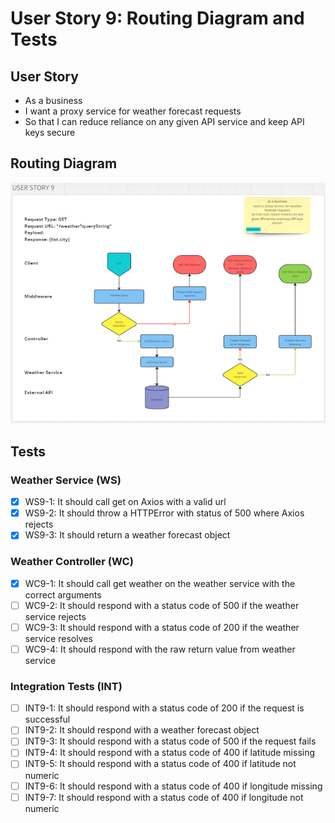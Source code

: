 # User Story 9: Routing Diagram and Tests

## User Story

- As a business
- I want a proxy service for weather forecast requests
- So that I can reduce reliance on any given API service and keep API keys secure

## Routing Diagram

![User story 9 Routing diagram](./images/user-story-9-routing-diagram.PNG)

## Tests

### Weather Service (WS)

- [x] WS9-1: It should call get on Axios with a valid url
- [x] WS9-2: It should throw a HTTPError with status of 500 where Axios rejects
- [x] WS9-3: It should return a weather forecast object

### Weather Controller (WC)

- [x] WC9-1: It should call get weather on the weather service with the correct arguments
- [ ] WC9-2: It should respond with a status code of 500 if the weather service rejects
- [ ] WC9-3: It should respond with a status code of 200 if the weather service resolves
- [ ] WC9-4: It should respond with the raw return value from weather service

### Integration Tests (INT)

- [ ] INT9-1: It should respond with a status code of 200 if the request is successful
- [ ] INT9-2: It should respond with a weather forecast object
- [ ] INT9-3: It should respond with a status code of 500 if the request fails
- [ ] INT9-4: It should respond with a status code of 400 if latitude missing
- [ ] INT9-5: It should respond with a status code of 400 if latitude not numeric
- [ ] INT9-6: It should respond with a status code of 400 if longitude missing
- [ ] INT9-7: It should respond with a status code of 400 if longitude not numeric
